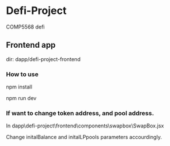 # Defi-Project
COMP5568 defi

## Frontend app
dir: dapp/defi-project-frontend

### How to use
npm install

npm run dev

### If want to change token address, and pool address. 

In dapp\defi-project\frontend\components\swapbox\SwapBox.jsx

Change initalBalance and initalLPpools parameters accourdingly. 